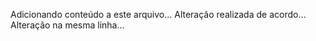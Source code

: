 Adicionando conteúdo a este arquivo...
Alteração realizada de acordo...
Alteração na mesma linha...
